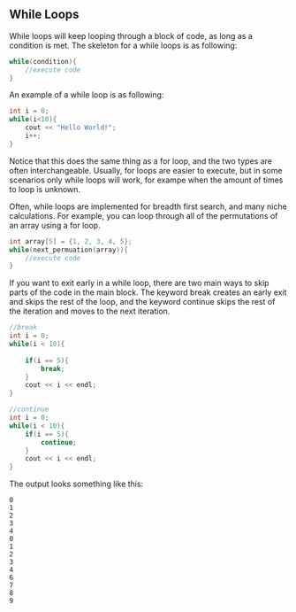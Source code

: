 ## While Loops
While loops will keep looping through a block of code, as long as a condition is met. The skeleton for a while loops is as following:
```cpp
while(condition){
    //execute code
}
```

An example of a while loop is as following:
```cpp
int i = 0;
while(i<10){
    cout << "Hello World!";
    i++;
}
```
Notice that this does the same thing as a for loop, and the two types are often interchangeable. Usually, for loops are easier to execute, but in some scenarios only while loops will work, for exampe when the amount of times to loop is unknown.

Often, while loops are implemented for breadth first search, and many niche calculations. For example, you can loop through all of the permutations of an array using a for loop.
```cpp
int array[5] = {1, 2, 3, 4, 5};
while(next_permuation(array)){
    //execute code
}
```
If you want to exit early in a while loop, there are two main ways to skip parts of the code in the main block. The keyword break creates an early exit and skips the rest of the loop, and the keyword continue skips the rest of the iteration and moves to the next iteration.
```cpp
//break
int i = 0;
while(i < 10){
    
    if(i == 5){
        break;
    }
    cout << i << endl;
}

//continue
int i = 0; 
while(i < 10){
    if(i == 5){
        continue;
    }
    cout << i << endl;
}
```
The output looks something like this:
```
0
1
2
3
4
0
1
2
3
4
6
7
8
9
```
